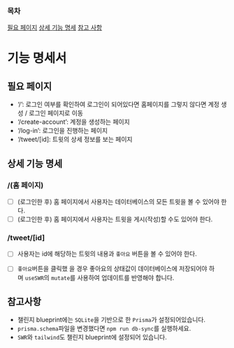 ### 목차
[필요 페이지](##-필요-페이지)
[상세 기능 명세](##-상세-기능-명세)
[참고 사항](##-참고-사항)

# 기능 명세서

## 필요 페이지

- ‘/’: 로그인 여부를 확인하여 로그인이 되어있다면 홈페이지를 그렇지 않다면 계정 생성 / 로그인 페이지로 이동
- ‘/create-account’: 계정을 생성하는 페이지
- ‘/log-in’: 로그인을 진행하는 페이지
- ‘/tweet/[id]: 트윗의 상세 정보를 보는 페이지


## 상세 기능 명세

### /(홈 페이지)

- [ ]  (로그인한 후) 홈 페이지에서 사용자는 데이터베이스의 모든 트윗을 볼 수 있어야 한다.
- [ ]  (로그인한 후) 홈 페이지에서 사용자는 트윗을 게시(작성)할 수도 있어야 한다.

### /tweet/[id]

- [ ]  사용자는 id에 해당하는 트윗의 내용과 `좋아요` 버튼을 볼 수 있어야 한다.
- [ ]  `좋아요`버튼을 클릭했 을 경우 좋아요의 상태값이 데이터베이스에 저장되어야 하며 `useSWR`의 `mutate`를 사용하여 업데이트를 반영해야 합니다.


## 참고사항

- 챌린지 blueprint에는 `SQLite`을 기반으로 한 `Prisma`가 설정되어있습니다.
- `prisma.schema`파일을 변경했다면 `npm run db-sync`를 실행하세요.
- `SWR`와 `tailwind`도 챌린지 blueprint에 설정되어 있습니다.